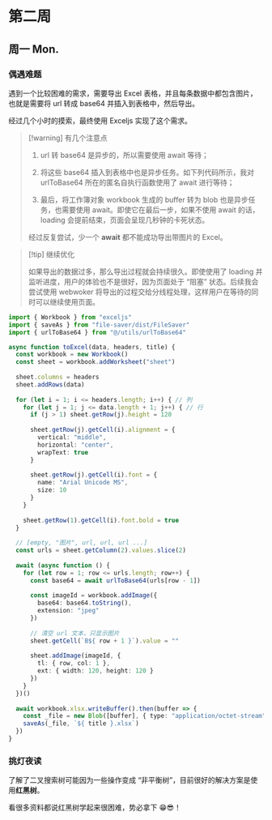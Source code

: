 # 第二周

## 周一 Mon. <Badge type="info" text="06-03" />

### 偶遇难题

遇到一个比较困难的需求，需要导出 Excel 表格，并且每条数据中都包含图片，也就是需要将 url 转成 base64 并插入到表格中，然后导出。

经过几个小时的摸索，最终使用 Exceljs 实现了这个需求。

> [!warning] 有几个注意点
>
> 1. url 转 base64 是异步的，所以需要使用 await 等待；
>
> 2. 将这些 base64 插入到表格中也是异步任务。如下列代码所示，我对 urlToBase64 所在的匿名自执行函数使用了 await 进行等待；
>
> 3. 最后，将工作簿对象 workbook 生成的 buffer 转为 blob 也是异步任务，也需要使用 await。即使它在最后一步，如果不使用 await 的话，loading
     会提前结束，页面会呈现几秒钟的卡死状态。
>
> 经过反复尝试，少一个 **await** 都不能成功导出带图片的 Excel。

> [!tip] 继续优化
>
> 如果导出的数据过多，那么导出过程就会持续很久。即使使用了 loading 并监听进度，用户的体验也不是很好，因为页面处于 “阻塞” 状态。后续我会尝试使用 webwoker
> 将导出的过程交给分线程处理，这样用户在等待的同时可以继续使用页面。

```ts
import { Workbook } from "exceljs"
import { saveAs } from "file-saver/dist/FileSaver"
import { urlToBase64 } from "@/utils/urlToBase64"

async function toExcel(data, headers, title) {
  const workbook = new Workbook()
  const sheet = workbook.addWorksheet("sheet")
  
  sheet.columns = headers
  sheet.addRows(data)
  
  for (let i = 1; i <= headers.length; i++) { // 列
    for (let j = 1; j <= data.length + 1; j++) { // 行
      if (j > 1) sheet.getRow(j).height = 120
      
      sheet.getRow(j).getCell(i).alignment = {
        vertical: "middle",
        horizontal: "center",
        wrapText: true
      }
      
      sheet.getRow(j).getCell(i).font = {
        name: "Arial Unicode MS",
        size: 10
      }
    }
    
    sheet.getRow(1).getCell(i).font.bold = true
  }
  
  // [empty, "图片", url, url, url ...]
  const urls = sheet.getColumn(2).values.slice(2)
  
  await (async function () {
    for (let row = 1; row <= urls.length; row++) {
      const base64 = await urlToBase64(urls[row - 1])
      
      const imageId = workbook.addImage({
        base64: base64.toString(),
        extension: "jpeg"
      })
      
      // 清空 url 文本，只显示图片
      sheet.getCell(`B${ row + 1 }`).value = ""
      
      sheet.addImage(imageId, {
        tl: { row, col: 1 },
        ext: { width: 120, height: 120 }
      })
    }
  })()
  
  await workbook.xlsx.writeBuffer().then(buffer => {
    const _file = new Blob([buffer], { type: "application/octet-stream" })
    saveAs(_file, `${ title }.xlsx`)
  })
}
```

### 挑灯夜读

了解了二叉搜索树可能因为一些操作变成 “非平衡树”，目前很好的解决方案是使用**红黑树**。

看很多资料都说红黑树学起来很困难，势必拿下 😁😎！

